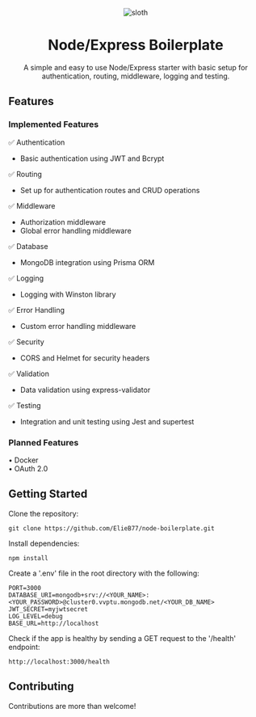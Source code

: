 <div align="center">
  
![sloth](https://github.com/ElieB77/node-boilerplate/assets/69645252/1831f9ac-30b6-4f9a-bed1-21598ac8a2a1)

# Node/Express Boilerplate

A simple and easy to use Node/Express starter with basic setup for authentication, routing, middleware, logging and testing.

</div>

## Features

### Implemented Features

✅ Authentication

- Basic authentication using JWT and Bcrypt

✅ Routing

- Set up for authentication routes and CRUD operations

✅ Middleware

- Authorization middleware
- Global error handling middleware

✅ Database

- MongoDB integration using Prisma ORM

✅ Logging

- Logging with Winston library

✅ Error Handling

- Custom error handling middleware

✅ Security

- CORS and Helmet for security headers

✅ Validation

- Data validation using express-validator

✅ Testing

- Integration and unit testing using Jest and supertest

### Planned Features

• Docker <br>
• OAuth 2.0 <br>

## Getting Started

Clone the repository:

```
git clone https://github.com/ElieB77/node-boilerplate.git
```

Install dependencies:

```
npm install
```

Create a '.env' file in the root directory with the following:

```
PORT=3000
DATABASE_URI=mongodb+srv://<YOUR_NAME>:<YOUR_PASSWORD>@cluster0.vvptu.mongodb.net/<YOUR_DB_NAME>
JWT_SECRET=myjwtsecret
LOG_LEVEL=debug
BASE_URL=http://localhost
```

Check if the app is healthy by sending a GET request to the '/health' endpoint:

```
http://localhost:3000/health
```

## Contributing

Contributions are more than welcome!
